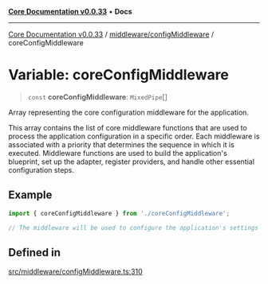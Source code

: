 [**Core Documentation v0.0.33**](../../../README.md) • **Docs**

***

[Core Documentation v0.0.33](../../../modules.md) / [middleware/configMiddleware](../README.md) / coreConfigMiddleware

# Variable: coreConfigMiddleware

> `const` **coreConfigMiddleware**: `MixedPipe`[]

Array representing the core configuration middleware for the application.

This array contains the list of core middleware functions that are used to process the application
configuration in a specific order. Each middleware is associated with a priority that determines
the sequence in which it is executed. Middleware functions are used to build the application's blueprint,
set up the adapter, register providers, and handle other essential configuration steps.

## Example

```typescript
import { coreConfigMiddleware } from './coreConfigMiddleware';

// The middleware will be used to configure the application's settings before it starts.
```

## Defined in

[src/middleware/configMiddleware.ts:310](https://github.com/stonemjs/core/blob/08021ed6e90932028c37aa9d72d99b714efcda42/src/middleware/configMiddleware.ts#L310)
